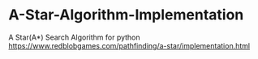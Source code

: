 # A-Star-Algorithm-Implementation  
A Star(A*) Search Algorithm for python  
https://www.redblobgames.com/pathfinding/a-star/implementation.html
